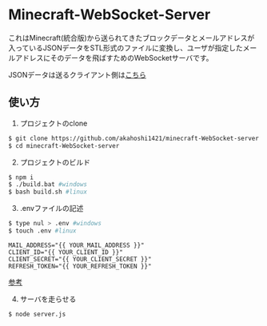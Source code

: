 # Minecraft-WebSocket-Server

これはMinecraft(統合版)から送られてきたブロックデータとメールアドレスが入っているJSONデータをSTL形式のファイルに変換し、ユーザが指定したメールアドレスにそのデータを飛ばすためのWebSocketサーバです。

JSONデータは送るクライアント側は[こちら](https://github.com/akahoshi1421/minecraft-3D-data-exporter)

## 使い方

1. プロジェクトのclone

```bash
$ git clone https://github.com/akahoshi1421/minecraft-WebSocket-server.git
$ cd minecraft-WebSocket-server
```

2. プロジェクトのビルド

```bash
$ npm i
$ ./build.bat #windows
$ bash build.sh #linux
```

3. .envファイルの記述

```bash
$ type nul > .env #windows
$ touch .env #linux
```

```.env
MAIL_ADDRESS="{{ YOUR_MAIL_ADDRESS }}"
CLIENT_ID="{{ YOUR_CLIENT_ID }}"
CLIENT_SECRET="{{ YOUR_CLIENT_SECRET }}"
REFRESH_TOKEN="{{ YOUR_REFRESH_TOKEN }}"
```

[参考](https://zenn.dev/hisho/scraps/efbcb7cd2f7b82)

4. サーバを走らせる

```bash
$ node server.js
```